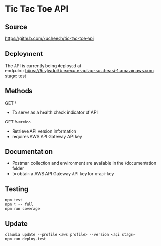 # Tic Tac Toe API

## Source

https://github.com/kucheech/tic-tac-toe-api

## Deployment

The API is currently being deployed at \
endpoint: https://9nvjwdpikb.execute-api.ap-southeast-1.amazonaws.com \
stage: test

## Methods

GET /

- To serve as a health check indicator of API

GET /version

- Retrieve API version information
- requires AWS API Gateway API key

## Documentation

- Postman collection and environment are available in the /documentation folder
- to obtain a AWS API Gateway API key for x-api-key

## Testing

```
npm test
npm t -- full
npm run coverage
```

## Update

```
claudia update --profile <aws profile> --version <api stage>
npm run deploy-test
```
